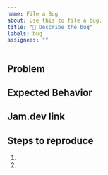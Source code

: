 ```yaml
---
name: File a Bug
about: Use this to file a bug.
title: "🐛 Describe the bug"
labels: bug
assignees: ""
---
```


## Problem

## Expected Behavior

## Jam.dev link

## Steps to reproduce

1.
2.
